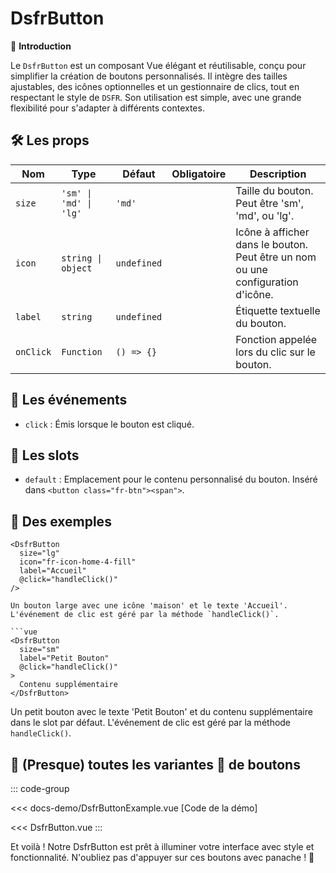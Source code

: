 # DsfrButton

🌟 **Introduction**

Le `DsfrButton` est un composant Vue élégant et réutilisable, conçu pour simplifier la création de boutons personnalisés. Il intègre des tailles ajustables, des icônes optionnelles et un gestionnaire de clics, tout en respectant le style de `DSFR`. Son utilisation est simple, avec une grande flexibilité pour s'adapter à différents contextes.

## 🛠️ Les props

| Nom         | Type                       | Défaut     | Obligatoire | Description                                           |
|-------------|----------------------------|------------|:-----------:|-------------------------------------------------------|
| `size`      | `'sm' \| 'md' \| 'lg'`     | `'md'`     |             | Taille du bouton. Peut être 'sm', 'md', ou 'lg'.      |
| `icon`      | `string \| object`         | `undefined`|             | Icône à afficher dans le bouton. Peut être un nom ou une configuration d'icône. |
| `label`     | `string`                   | `undefined`|             | Étiquette textuelle du bouton.                        |
| `onClick`   | `Function`                 | `() => {}` |             | Fonction appelée lors du clic sur le bouton.          |

## 📡 Les événements

- `click` : Émis lorsque le bouton est cliqué.

## 🧩 Les slots

- `default` : Emplacement pour le contenu personnalisé du bouton. Inséré dans `<button class="fr-btn"><span">`.

## 📝 Des exemples

```vue
<DsfrButton
  size="lg"
  icon="fr-icon-home-4-fill"
  label="Accueil"
  @click="handleClick()"
/>

Un bouton large avec une icône 'maison' et le texte 'Accueil'. L'événement de clic est géré par la méthode `handleClick()`.

```vue
<DsfrButton
  size="sm"
  label="Petit Bouton"
  @click="handleClick()"
>
  Contenu supplémentaire
</DsfrButton>
```

Un petit bouton avec le texte 'Petit Bouton' et du contenu supplémentaire dans le slot par défaut. L'événement de clic est géré par la méthode `handleClick()`.

## 📝 (Presque) toutes les variantes 🌈 de boutons

::: code-group

<Story data-title="Démo" min-h="1200px">
  <DsfrButtonDemo />
</Story>

<<< docs-demo/DsfrButtonExample.vue [Code de la démo]

<<< DsfrButton.vue
:::

Et voilà ! Notre DsfrButton est prêt à illuminer votre interface avec style et fonctionnalité. N'oubliez pas d'appuyer sur ces boutons avec panache ! 🚀

<script setup lang="ts">
import DsfrButtonDemo from './docs-demo/DsfrButtonExample.vue'
</script>
